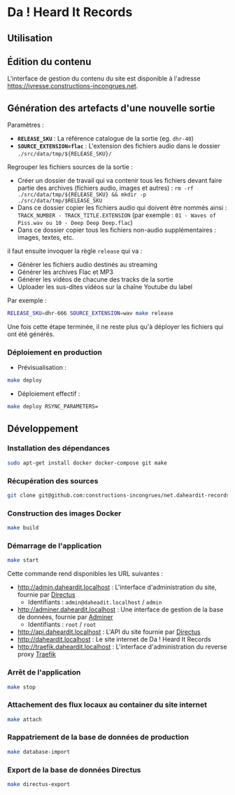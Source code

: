 # Da ! Heard It Records

## Utilisation

## Édition du contenu

L'interface de gestion du contenu du site est disponible à l'adresse <https://ivresse.constructions-incongrues.net>.

## Génération des artefacts d'une nouvelle sortie

Paramètres :

- **`RELEASE_SKU`** : La référence catalogue de la sortie (eg. `dhr-40`)
- **`SOURCE_EXTENSION=flac`** : L'extension des fichiers audio dans le dossier `./src/data/tmp/${RELEASE_SKU}/`

Regrouper les fichiers sources de la sortie :

- Créer un dossier de travail qui va contenir tous les fichiers devant faire partie des archives (fichiers audio, images et autres) : `rm -rf ./src/data/tmp/${RELEASE_SKU} && mkdir -p ./src/data/tmp/$RELEASE_SKU`
- Dans ce dossier copier les fichiers audio qui doivent être nommés ainsi : `TRACK_NUMBER - TRACK_TITLE.EXTENSION` (par exemple : `01 - Waves of Piss.wav ou 10 - Deep Deep Deep.flac`)
- Dans ce dossier copier tous les fichiers non-audio supplémentaires : images, textes, etc.

il faut ensuite invoquer la règle `release` qui va :

- Générer les fichiers audio destinés au streaming
- Générer les archives Flac et MP3
- Générer les vidéos de chacune des tracks de la sortie
- Uploader les sus-dites vidéos sur la chaîne Youtube du label

Par exemple :

```sh
RELEASE_SKU=dhr-666 SOURCE_EXTENSION=wav make release
```

Une fois cette étape terminée, il ne reste plus qu'à déployer les fichiers qui ont été générés.

### Déploiement en production

- Prévisualisation :

```sh
make deploy
```

- Déploiement effectif :

```sh
make deploy RSYNC_PARAMETERS=
```

## Développement

### Installation des dépendances

```sh
sudo apt-get install docker docker-compose git make
```

### Récupération des sources

```sh
git clone git@github.com:constructions-incongrues/net.daheardit-records.www.git
```

### Construction des images Docker

```sh
make build
```

### Démarrage de l'application

```sh
make start
```

Cette commande rend disponibles les URL suivantes :

- <http://admin.daheardit.localhost> : L'interface d'administration du site, fournie par [Directus](https://docs.directus.io/guides/user-guide.html)
  - Identifiants : `admin@daheadit.localhost` / `admin`
- <http://adminer.daheardit.localhost> : Une interface de gestion de la base de données, fournie par [Adminer](https://www.adminer.org)
  - Identifiants : `root` / `root`
- <http://api.daheardit.localhost> : L'API du site fournie par [Directus](https://docs.directus.io/api/reference.html)
- <http://daheardit.localhost> : Le site internet de Da ! Heard It Records
- <http://traefik.daheardit.localhost> : L'interface d'administration du reverse proxy [Traefik](https://docs.traefik.io/)

### Arrêt de l'application

```sh
make stop
```

### Attachement des flux locaux au container du site internet

```sh
make attach
```

### Rappatriement de la base de données de production

```sh
make database-import
```

### Export de la base de données Directus

```sh
make directus-export
```
